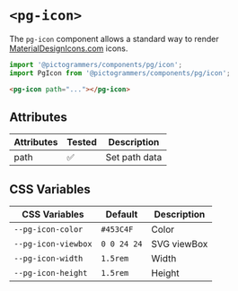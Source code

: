 # `<pg-icon>`

The `pg-icon` component allows a standard way to render [MaterialDesignIcons.com](https://materialdesignicons.com) icons.

```typescript
import '@pictogrammers/components/pg/icon';
import PgIcon from '@pictogrammers/components/pg/icon';
```

```html
<pg-icon path="..."></pg-icon>
```

## Attributes

| Attributes | Tested   | Description |
| ---------- | -------- | ----------- |
| path       | &#x2705; | Set path data |

## CSS Variables

| CSS Variables       | Default     | Description |
| ------------------- | ----------- | ----------- |
| `--pg-icon-color`   | `#453C4F`   | Color       |
| `--pg-icon-viewbox` | `0 0 24 24` | SVG viewBox |
| `--pg-icon-width`   | `1.5rem`    | Width       |
| `--pg-icon-height`  | `1.5rem`    | Height      |
